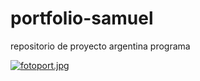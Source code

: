 # portfolio-samuel
repositorio de proyecto argentina programa

[![fotoport.jpg](https://i.postimg.cc/Bv1p6FjF/fotoport.jpg)](https://postimg.cc/7Cw0tfMP)
